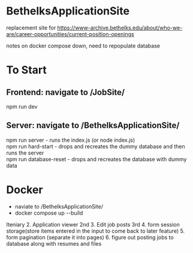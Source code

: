 # BethelksApplicationSite

replacement site for https://www-archive.bethelks.edu/about/who-we-are/career-opportunities/current-position-openings


notes
on docker compose down, need to repopulate database

# To Start
Frontend: navigate to /JobSite/ 
-
npm run dev

Server: navigate to /BethelksApplicationSite/ 
-
npm run server - runs the index.js (or node index.js)\
npm run hard-start - drops and recreates the dummy database and then runs the server \
npm run database-reset - drops and recreates the database with dummy data

# Docker
- naviate to /BethelksApplicationSite/
- docker compose up --build

Iteniary 
2. Application viewer 2nd
3. Edit job posts 3rd
4. form session storage(store items entered in the input to come back to later feature)
5. form pagination (separate it into pages)
6. figure out posting jobs to database along with resumes and files

